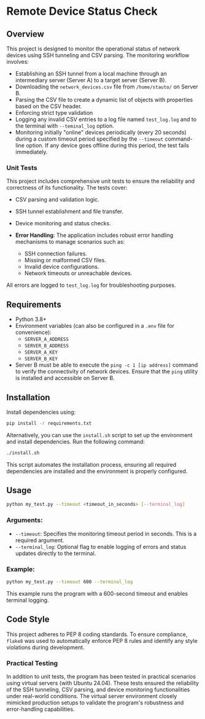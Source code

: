 # Remote Device Status Check

## Overview

This project is designed to monitor the operational status of network devices using SSH tunneling and CSV parsing. The monitoring workflow involves:

- Establishing an SSH tunnel from a local machine through an intermediary server (Server A) to a target server (Server B).
- Downloading the `network_devices.csv` file from `/home/stauto/` on Server B.
- Parsing the CSV file to create a dynamic list of objects with properties based on the CSV header.
- Enforcing strict type validation
- Logging any invalid CSV entries to a log file named `test_log.log` and to the terminal with `--teminal_log` option.
- Monitoring initially "online" devices periodically (every 20 seconds) during a custom timeout period specified by the `--timeout` command-line option. If any device goes offline during this period, the test fails immediately.

### Unit Tests

This project includes comprehensive unit tests to ensure the reliability and correctness of its functionality. The tests cover:

- CSV parsing and validation logic.
- SSH tunnel establishment and file transfer.
- Device monitoring and status checks.

- **Error Handling**: The application includes robust error handling mechanisms to manage scenarios such as:
  - SSH connection failures.
  - Missing or malformed CSV files.
  - Invalid device configurations.
  - Network timeouts or unreachable devices.

All errors are logged to `test_log.log` for troubleshooting purposes.

## Requirements

- Python 3.8+
- Environment variables (can also be configured in a `.env` file for convenience):
  - `SERVER_A_ADDRESS`
  - `SERVER_B_ADDRESS`
  - `SERVER_A_KEY`
  - `SERVER_B_KEY`
- Server B must be able to execute the `ping -c 1 [ip address]` command to verify the connectivity of network devices. Ensure that the `ping` utility is installed and accessible on Server B.

## Installation

Install dependencies using:

```bash
pip install -r requirements.txt
```


Alternatively, you can use the `install.sh` script to set up the environment and install dependencies. Run the following command:

```bash
./install.sh
```

This script automates the installation process, ensuring all required dependencies are installed and the environment is properly configured.

## Usage

```bash
python my_test.py --timeout <timeout_in_seconds> [--terminal_log]
```

### Arguments:
- `--timeout`: Specifies the monitoring timeout period in seconds. This is a required argument.
- `--terminal_log`: Optional flag to enable logging of errors and status updates directly to the terminal.

### Example:
```bash
python my_test.py --timeout 600 --terminal_log
```

This example runs the program with a 600-second timeout and enables terminal logging.


## Code Style

This project adheres to PEP 8 coding standards. To ensure compliance, `flake8` was used to automatically enforce PEP 8 rules and identify any style violations during development.


### Practical Testing

In addition to unit tests, the program has been tested in practical scenarios using virtual servers (with Ubuntu 24.04). These tests ensured the reliability of the SSH tunneling, CSV parsing, and device monitoring functionalities under real-world conditions. The virtual server environment closely mimicked production setups to validate the program's robustness and error-handling capabilities.


